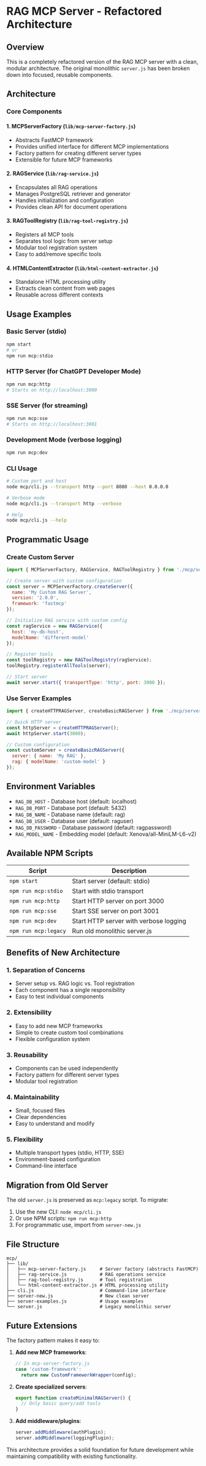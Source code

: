 # RAG MCP Server - Refactored Architecture

## Overview

This is a completely refactored version of the RAG MCP server with a clean, modular architecture. The original monolithic `server.js` has been broken down into focused, reusable components.

## Architecture

### Core Components

#### 1. **MCPServerFactory** (`lib/mcp-server-factory.js`)
- Abstracts FastMCP framework
- Provides unified interface for different MCP implementations
- Factory pattern for creating different server types
- Extensible for future MCP frameworks

#### 2. **RAGService** (`lib/rag-service.js`)
- Encapsulates all RAG operations
- Manages PostgreSQL retriever and generator
- Handles initialization and configuration
- Provides clean API for document operations

#### 3. **RAGToolRegistry** (`lib/rag-tool-registry.js`)
- Registers all MCP tools
- Separates tool logic from server setup
- Modular tool registration system
- Easy to add/remove specific tools

#### 4. **HTMLContentExtractor** (`lib/html-content-extractor.js`)
- Standalone HTML processing utility
- Extracts clean content from web pages
- Reusable across different contexts

## Usage Examples

### Basic Server (stdio)
```bash
npm start
# or
npm run mcp:stdio
```

### HTTP Server (for ChatGPT Developer Mode)
```bash
npm run mcp:http
# Starts on http://localhost:3000
```

### SSE Server (for streaming)
```bash
npm run mcp:sse
# Starts on http://localhost:3001
```

### Development Mode (verbose logging)
```bash
npm run mcp:dev
```

### CLI Usage
```bash
# Custom port and host
node mcp/cli.js --transport http --port 8080 --host 0.0.0.0

# Verbose mode
node mcp/cli.js --transport http --verbose

# Help
node mcp/cli.js --help
```

## Programmatic Usage

### Create Custom Server
```javascript
import { MCPServerFactory, RAGService, RAGToolRegistry } from './mcp/server-new.js';

// Create server with custom configuration
const server = MCPServerFactory.createServer({
  name: 'My Custom RAG Server',
  version: '2.0.0',
  framework: 'fastmcp'
});

// Initialize RAG service with custom config
const ragService = new RAGService({
  host: 'my-db-host',
  modelName: 'different-model'
});

// Register tools
const toolRegistry = new RAGToolRegistry(ragService);
toolRegistry.registerAllTools(server);

// Start server
await server.start({ transportType: 'http', port: 3000 });
```

### Use Server Examples
```javascript
import { createHTTPRAGServer, createBasicRAGServer } from './mcp/server-examples.js';

// Quick HTTP server
const httpServer = createHTTPRAGServer();
await httpServer.start(3000);

// Custom configuration
const customServer = createBasicRAGServer({
  server: { name: 'My RAG' },
  rag: { modelName: 'custom-model' }
});
```

## Environment Variables

- `RAG_DB_HOST` - Database host (default: localhost)
- `RAG_DB_PORT` - Database port (default: 5432)
- `RAG_DB_NAME` - Database name (default: rag)
- `RAG_DB_USER` - Database user (default: raguser)
- `RAG_DB_PASSWORD` - Database password (default: ragpassword)
- `RAG_MODEL_NAME` - Embedding model (default: Xenova/all-MiniLM-L6-v2)

## Available NPM Scripts

| Script | Description |
|--------|-------------|
| `npm start` | Start server (default: stdio) |
| `npm run mcp:stdio` | Start with stdio transport |
| `npm run mcp:http` | Start HTTP server on port 3000 |
| `npm run mcp:sse` | Start SSE server on port 3001 |
| `npm run mcp:dev` | Start HTTP server with verbose logging |
| `npm run mcp:legacy` | Run old monolithic server.js |

## Benefits of New Architecture

### 1. **Separation of Concerns**
- Server setup vs. RAG logic vs. Tool registration
- Each component has a single responsibility
- Easy to test individual components

### 2. **Extensibility**
- Easy to add new MCP frameworks
- Simple to create custom tool combinations
- Flexible configuration system

### 3. **Reusability**
- Components can be used independently
- Factory pattern for different server types
- Modular tool registration

### 4. **Maintainability**
- Small, focused files
- Clear dependencies
- Easy to understand and modify

### 5. **Flexibility**
- Multiple transport types (stdio, HTTP, SSE)
- Environment-based configuration
- Command-line interface

## Migration from Old Server

The old `server.js` is preserved as `mcp:legacy` script. To migrate:

1. Use the new CLI: `node mcp/cli.js`
2. Or use NPM scripts: `npm run mcp:http`
3. For programmatic use, import from `server-new.js`

## File Structure

```
mcp/
├── lib/
│   ├── mcp-server-factory.js     # Server factory (abstracts FastMCP)
│   ├── rag-service.js            # RAG operations service
│   ├── rag-tool-registry.js      # Tool registration
│   └── html-content-extractor.js # HTML processing utility
├── cli.js                        # Command-line interface
├── server-new.js                 # New clean server
├── server-examples.js            # Usage examples
└── server.js                     # Legacy monolithic server
```

## Future Extensions

The factory pattern makes it easy to:

1. **Add new MCP frameworks**:
   ```javascript
   // In mcp-server-factory.js
   case 'custom-framework':
     return new CustomFrameworkWrapper(config);
   ```

2. **Create specialized servers**:
   ```javascript
   export function createMinimalRAGServer() {
     // Only basic query/add tools
   }
   ```

3. **Add middleware/plugins**:
   ```javascript
   server.addMiddleware(authPlugin);
   server.addMiddleware(loggingPlugin);
   ```

This architecture provides a solid foundation for future development while maintaining compatibility with existing functionality.
